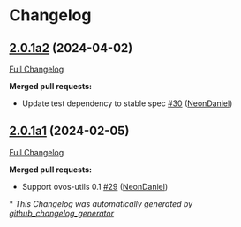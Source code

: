 # Changelog

## [2.0.1a2](https://github.com/NeonGeckoCom/skill-speak/tree/2.0.1a2) (2024-04-02)

[Full Changelog](https://github.com/NeonGeckoCom/skill-speak/compare/2.0.1a1...2.0.1a2)

**Merged pull requests:**

- Update test dependency to stable spec [\#30](https://github.com/NeonGeckoCom/skill-speak/pull/30) ([NeonDaniel](https://github.com/NeonDaniel))

## [2.0.1a1](https://github.com/NeonGeckoCom/skill-speak/tree/2.0.1a1) (2024-02-05)

[Full Changelog](https://github.com/NeonGeckoCom/skill-speak/compare/2.0.0...2.0.1a1)

**Merged pull requests:**

- Support ovos-utils 0.1 [\#29](https://github.com/NeonGeckoCom/skill-speak/pull/29) ([NeonDaniel](https://github.com/NeonDaniel))



\* *This Changelog was automatically generated by [github_changelog_generator](https://github.com/github-changelog-generator/github-changelog-generator)*
